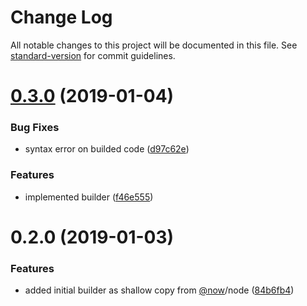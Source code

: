 # Change Log

All notable changes to this project will be documented in this file. See [standard-version](https://github.com/conventional-changelog/standard-version) for commit guidelines.

<a name="0.3.0"></a>
# [0.3.0](https://github.com/lucasconstantino/now-micro/compare/v0.2.0...v0.3.0) (2019-01-04)


### Bug Fixes

* syntax error on builded code ([d97c62e](https://github.com/lucasconstantino/now-micro/commit/d97c62e))


### Features

* implemented builder ([f46e555](https://github.com/lucasconstantino/now-micro/commit/f46e555))



<a name="0.2.0"></a>
# 0.2.0 (2019-01-03)


### Features

* added initial builder as shallow copy from [@now](https://github.com/now)/node ([84b6fb4](https://github.com/lucasconstantino/now-micro/commit/84b6fb4))

